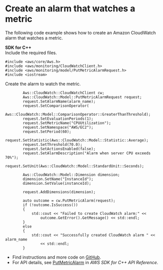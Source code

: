 # Create an alarm that watches a metric<a name="cloudwatch_PutMetricAlarm_cpp_topic"></a>

The following code example shows how to create an Amazon CloudWatch alarm that watches a metric\.

**SDK for C\+\+**  
Include the required files\.  

```
#include <aws/core/Aws.h>
#include <aws/monitoring/CloudWatchClient.h>
#include <aws/monitoring/model/PutMetricAlarmRequest.h>
#include <iostream>
```
Create the alarm to watch the metric\.  

```
        Aws::CloudWatch::CloudWatchClient cw;
        Aws::CloudWatch::Model::PutMetricAlarmRequest request;
        request.SetAlarmName(alarm_name);
        request.SetComparisonOperator(
            Aws::CloudWatch::Model::ComparisonOperator::GreaterThanThreshold);
        request.SetEvaluationPeriods(1);
        request.SetMetricName("CPUUtilization");
        request.SetNamespace("AWS/EC2");
        request.SetPeriod(60);
        request.SetStatistic(Aws::CloudWatch::Model::Statistic::Average);
        request.SetThreshold(70.0);
        request.SetActionsEnabled(false);
        request.SetAlarmDescription("Alarm when server CPU exceeds 70%");
        request.SetUnit(Aws::CloudWatch::Model::StandardUnit::Seconds);

        Aws::CloudWatch::Model::Dimension dimension;
        dimension.SetName("InstanceId");
        dimension.SetValue(instanceId);

        request.AddDimensions(dimension);

        auto outcome = cw.PutMetricAlarm(request);
        if (!outcome.IsSuccess())
        {
            std::cout << "Failed to create CloudWatch alarm:" <<
                outcome.GetError().GetMessage() << std::endl;
        }
        else
        {
            std::cout << "Successfully created CloudWatch alarm " << alarm_name
                << std::endl;
        }
```
+  Find instructions and more code on [GitHub](https://github.com/awsdocs/aws-doc-sdk-examples/tree/main/cpp/example_code/cloudwatch#code-examples)\. 
+  For API details, see [PutMetricAlarm](https://docs.aws.amazon.com/goto/SdkForCpp/monitoring-2010-08-01/PutMetricAlarm) in *AWS SDK for C\+\+ API Reference*\. 